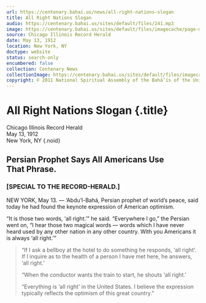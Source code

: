 ```yaml
---
url: https://centenary.bahai.us/news/all-right-nations-slogan
title: All Right Nations Slogan
audio: https://centenary.bahai.us/sites/default/files/241.mp3
image: https://centenary.bahai.us/sites/default/files/imagecache/page-main-image/images/press_clippings/05-14-1912%20Chicago%20Record%20Herald%20All%20Right%20Nations%20Slogan.png
source: Chicago Illinois Record Herald
date: May 13, 1912
location: New York, NY
doctype: website
status: search-only
encumbered: false
collection: Centenary News
collectionImage: https://centenary.bahai.us/sites/default/files/imagecache/theme-image/main_image/abdulbaha-overview-small_0.jpg
copyright: © 2011 National Spiritual Assembly of the Bahá’ís of the United States
---
```



# All Right Nations Slogan {.title}

Chicago Illinois Record Herald  
May 13, 1912  
New York, NY
{.noid}  



## Persian Prophet Says All Americans Use That Phrase.

### \[SPECIAL TO THE RECORD-HERALD.\]

NEW YORK, May 13. — ‘Abdu’l-Bahá, Persian prophet of world’s peace, said today he had found the keynote expression of American optimism.

“It is those two words, ‘all right.’” he said. “Everywhere I go,” the Persian went on, “I hear those two magical words — words which I have never heard used by any other nation in any other country. With you Americans it is always ‘all right.’”

> “If I ask a bellboy at the hotel to do something he responds, ‘all right’. If I inquire as to the health of a person I have met here, he answers, ‘all right.’
> 
> “When the conductor wants the train to start, he shouts ‘all right.’
> 
> “Everything is ‘all right’ in the United States. I believe the expression typically reflects the optimism of this great country.”